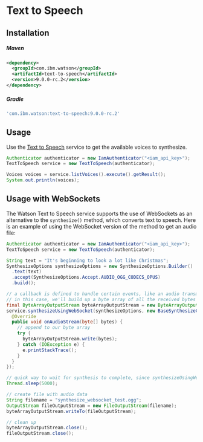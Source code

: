 # Text to Speech

## Installation

##### Maven

```xml
<dependency>
  <groupId>com.ibm.watson</groupId>
  <artifactId>text-to-speech</artifactId>
  <version>9.0.0-rc.2</version>
</dependency>
```

##### Gradle

```gradle
'com.ibm.watson:text-to-speech:9.0.0-rc.2'
```

## Usage

Use the [Text to Speech][text_to_speech] service to get the available voices to synthesize.

```java
Authenticator authenticator = new IamAuthenticator("<iam_api_key>");
TextToSpeech service = new TextToSpeech(authenticator);

Voices voices = service.listVoices().execute().getResult();
System.out.println(voices);
```

## Usage with WebSockets

The Watson Text to Speech service supports the use of WebSockets as an alternative to the `synthesize()` method, which converts text to speech. Here is an example of using the WebSocket version of the method to get an audio file:

```java
Authenticator authenticator = new IamAuthenticator("<iam_api_key>");
TextToSpeech service = new TextToSpeech(authenticator);

String text = "It's beginning to look a lot like Christmas";
SynthesizeOptions synthesizeOptions = new SynthesizeOptions.Builder()
  .text(text)
  .accept(SynthesizeOptions.Accept.AUDIO_OGG_CODECS_OPUS)
  .build();

// a callback is defined to handle certain events, like an audio transmission or a timing marker
// in this case, we'll build up a byte array of all the received bytes to build the resulting file
final ByteArrayOutputStream byteArrayOutputStream = new ByteArrayOutputStream();
service.synthesizeUsingWebSocket(synthesizeOptions, new BaseSynthesizeCallback() {
  @Override
  public void onAudioStream(byte[] bytes) {
    // append to our byte array
    try {
      byteArrayOutputStream.write(bytes);
    } catch (IOException e) {
      e.printStackTrace();
    }
  }
});

// quick way to wait for synthesis to complete, since synthesizeUsingWebSocket() runs asynchronously
Thread.sleep(5000);

// create file with audio data
String filename = "synthesize_websocket_test.ogg";
OutputStream fileOutputStream = new FileOutputStream(filename);
byteArrayOutputStream.writeTo(fileOutputStream);

// clean up
byteArrayOutputStream.close();
fileOutputStream.close();
```

[text_to_speech]: https://cloud.ibm.com/docs/text-to-speech?topic=text-to-speech-about
